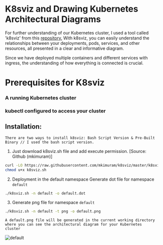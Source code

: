 # K8sviz and Drawing Kubernetes Architectural Diagrams
For further understanding of our Kubernetes cluster, I used a tool called 'k8sviz' from this [repository.](https://github.com/mkimuram/k8sviz#bash-script-version-1)
With k8sviz, you can easily understand the relationships between your deployments, pods, services, and other resources, all presented in a clear and informative diagram.

Since we have deployed multiple containers and different services with ingress, the understanding of how everything is connected is crucial.

# Prerequisites for K8sviz

### A running Kubernetes cluster
### kubectl configured to access your cluster

## Installation:

```There are two ways to install k8sviz: Bash Script Version & Pre-Built Binary // I used the bash script version.```

1. Just download k8sviz.sh file and add execute permission. [Source: Github (mkimuram)]

```bash
curl -LO https://raw.githubusercontent.com/mkimuram/k8sviz/master/k8sviz.sh
chmod u+x k8sviz.sh
```

2. Deployment in the default namespace
Generate dot file for namespace ```default```
  
```bash
./k8sviz.sh -n default -o default.dot
```
3. Generate png file for namespace ```default```
```bash
./k8sviz.sh -n default -t png -o default.png
```
```A default.png file will be generated in the current working directory where you can see the architectural diagram for your Kubernetes cluster```

![default](https://github.com/samishafique786/container-orch-w-k8s/assets/108603607/86a6d020-5593-468c-8832-ef6ac199d87b)
